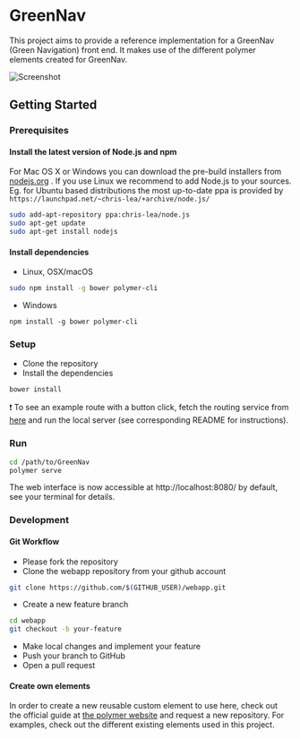 # GreenNav

This project aims to provide a reference implementation for a GreenNav (Green Navigation) front end. It makes use of the different polymer elements created for GreenNav.

![Screenshot](https://raw.githubusercontent.com/Greennav/GreenNav/master/screenshots/sample_route.PNG)

## Getting Started 

### Prerequisites

#### Install the latest version of Node.js and npm 

  For Mac OS X or Windows you can download the pre-build installers from [nodejs.org](https://nodejs.org/en/download/) .
  If you use Linux we recommend to add Node.js to your sources. Eg. for Ubuntu based distributions the most up-to-date ppa
  is provided by `https://launchpad.net/~chris-lea/+archive/node.js/`

```zsh
sudo add-apt-repository ppa:chris-lea/node.js  
sudo apt-get update  
sudo apt-get install nodejs
```

#### Install dependencies

- Linux, OSX/macOS
```zsh
sudo npm install -g bower polymer-cli
```

- Windows
```
npm install -g bower polymer-cli
```

### Setup

- Clone the repository
- Install the dependencies
 
```zsh
bower install
```

:heavy_exclamation_mark: To see an example route with a button click, fetch the routing service from
[here](https://github.com/Greennav/service-routing) and run the local server (see corresponding 
README for instructions).

### Run

```zsh
cd /path/to/GreenNav
polymer serve
```

The web interface is now accessible at http://localhost:8080/ by default, see your terminal for details.

### Development

#### Git Workflow

- Please fork the repository
- Clone the webapp repository from your github account
```zsh
git clone https://github.com/$(GITHUB_USER)/webapp.git
```
- Create a new feature branch
```zsh
cd webapp
git checkout -b your-feature
```
- Make local changes and implement your feature 
- Push your branch to GitHub
- Open a pull request

#### Create own elements

In order to create a new reusable custom element to use here, check out the official guide at 
[the polymer   website](https://www.polymer-project.org/1.0/docs/start/reusableelements.html)
and request a new repository. For examples, check out the different existing elements used in
this project.
